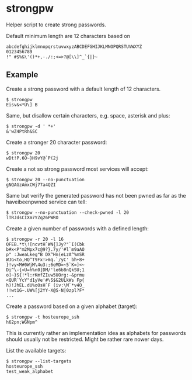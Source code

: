 # strongpw
Helper script to create strong passwords. 

Default minimum length are 12 characters based on

```
abcdefghijklmnopqrstuvwxyzABCDEFGHIJKLMNOPQRSTUVWXYZ
0123456789
!" #$%&\'()*+,-./:;<=>?@[\\]^_`{|}~
```

## Example

Create a strong password with a default length of 12 characters.

```
$ strongpw
Eisv&<*U\] B
```

Same, but disallow certain characters, e.g. space, asterisk and plus:

```
$ strongpw -d ' *+'
&'wZ4PtRh&SC
```


Create a stronger 20 character password:

```
$ strongpw 20 
wDt!P.6O~}H9vY@`P(2j
```

Create a not so strong password most services will accept:

```
$ strongpw 20 --no-punctuation
gNQAGzAmxCWj77a4QZI
```

Same but verify the generated password has not been pwned as far as the haveibeenpwned service can tell:

```
$ strongpw --no-punctuation --check-pwned -l 20
lTRJdsCIXm7YZq26PWRO
```

Create a given number of passwords with a defined length:

```
$ strongpw -r 20 -l 16
QFEB.*t\![ncvtH`WN{]Jy?"`I(Cbk
b#x<P"m2Mpx7c@9?}.7y/'#l`m9aAO
p" :JweaLkeg"B DX^Hn(eLzA^%mSR
WJG<to,HQ^T9Fx!>mq.`/yC' bh+8+
}!vy<M#0WjM\4u3:;6eMD=~5`K=]<~
Di^\-{<U=h%n0]DM/'le6b8nQkSU;1
o]~}S{!*l:rKmfZIuw5UOrg:-&prmu
<QUR`YcY"d1yVe'#\S$&2ULkWs Fp{
h)!JhEL.dU%oOsH`F (iv:\M`*v4O_
!!wt1G~.UW%[j2YY-X@S-N|0zpl?F*
...
```

Create a password based on a given alphabet (target):

```
$ strongpw -t hosteurope_ssh
h62pn;WGNpm^
```

This is currently rather an implementation idea as alphabets for passwords should usually not be restricted. Might be rather rare nower days.

List the available targets:

```
$ strongpw --list-targets
hosteurope_ssh
test_weak_alphabet
```
